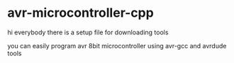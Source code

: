 # avr-microcontroller-cpp
hi everybody there is a setup file for downloading tools

you can easily program avr 8bit microcontroller using avr-gcc and avrdude tools

